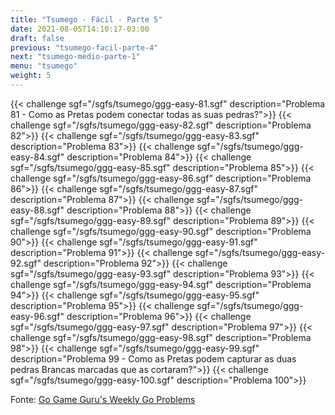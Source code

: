 ```yaml
---
title: "Tsumego - Fácil - Parte 5"
date: 2021-08-05T14:10:17-03:00
draft: false
previous: "tsumego-facil-parte-4"
next: "tsumego-medio-parte-1"
menu: "tsumego"
weight: 5
---
```


{{< challenge sgf="/sgfs/tsumego/ggg-easy-81.sgf" description="Problema 81 - Como as Pretas podem conectar todas as suas pedras?">}}<ok>
{{< challenge sgf="/sgfs/tsumego/ggg-easy-82.sgf" description="Problema 82">}}<ok>
{{< challenge sgf="/sgfs/tsumego/ggg-easy-83.sgf" description="Problema 83">}}<ok>
{{< challenge sgf="/sgfs/tsumego/ggg-easy-84.sgf" description="Problema 84">}}<ok>
{{< challenge sgf="/sgfs/tsumego/ggg-easy-85.sgf" description="Problema 85">}}<ok>
{{< challenge sgf="/sgfs/tsumego/ggg-easy-86.sgf" description="Problema 86">}}<ok>
{{< challenge sgf="/sgfs/tsumego/ggg-easy-87.sgf" description="Problema 87">}}<ok>
{{< challenge sgf="/sgfs/tsumego/ggg-easy-88.sgf" description="Problema 88">}}<ok>
{{< challenge sgf="/sgfs/tsumego/ggg-easy-89.sgf" description="Problema 89">}}<ok>
{{< challenge sgf="/sgfs/tsumego/ggg-easy-90.sgf" description="Problema 90">}}<ok>
{{< challenge sgf="/sgfs/tsumego/ggg-easy-91.sgf" description="Problema 91">}}<ok>
{{< challenge sgf="/sgfs/tsumego/ggg-easy-92.sgf" description="Problema 92">}}<ok>
{{< challenge sgf="/sgfs/tsumego/ggg-easy-93.sgf" description="Problema 93">}}<ok>
{{< challenge sgf="/sgfs/tsumego/ggg-easy-94.sgf" description="Problema 94">}}<ok>
{{< challenge sgf="/sgfs/tsumego/ggg-easy-95.sgf" description="Problema 95">}}<ok>
{{< challenge sgf="/sgfs/tsumego/ggg-easy-96.sgf" description="Problema 96">}}<ok>
{{< challenge sgf="/sgfs/tsumego/ggg-easy-97.sgf" description="Problema 97">}}<ok>
{{< challenge sgf="/sgfs/tsumego/ggg-easy-98.sgf" description="Problema 98">}}<ok>
{{< challenge sgf="/sgfs/tsumego/ggg-easy-99.sgf" description="Problema 99 - Como as Pretas podem capturar as duas pedras Brancas marcadas que as cortaram?">}}<ok>
{{< challenge sgf="/sgfs/tsumego/ggg-easy-100.sgf" description="Problema 100">}}<ok>

Fonte: [Go Game Guru's Weekly Go Problems](https://github.com/gogameguru/go-problems)
